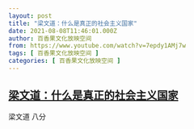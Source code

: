 ```yaml
---
layout: post
title: "梁文道：什么是真正的社会主义国家"
date: 2021-08-08T11:46:01.000Z
author: 百香果文化放映空间
from: https://www.youtube.com/watch?v=7epdy1AMj7w
tags: [ 百香果文化放映空间 ]
categories: [ 百香果文化放映空间 ]
---
```

<!--1628423161000-->
[梁文道：什么是真正的社会主义国家](https://www.youtube.com/watch?v=7epdy1AMj7w)
------

<div>
梁文道 八分
</div>
